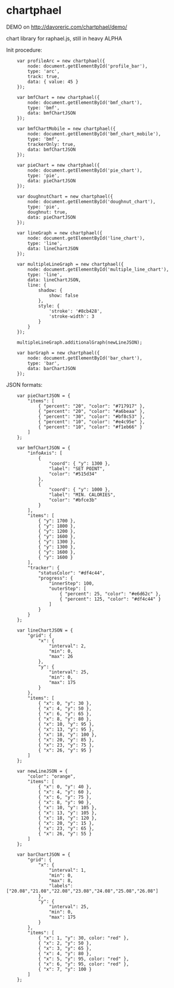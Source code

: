 chartphael
==========

DEMO on http://davoreric.com/chartphael/demo/

chart library for raphael.js, still in heavy ALPHA  


Init procedure:  

        var profileArc = new chartphael({
            node: document.getElementById('profile_bar'),
            type: 'arc',
            track: true,
            data: { value: 45 }
        });

        var bmfChart = new chartphael({
            node: document.getElementById('bmf_chart'),
            type: 'bmf',
            data: bmfChartJSON
        });

        var bmfChartMobile = new chartphael({
            node: document.getElementById('bmf_chart_mobile'),
            type: 'bmf',
            trackerOnly: true,
            data: bmfChartJSON
        });

        var pieChart = new chartphael({
            node: document.getElementById('pie_chart'),
            type: 'pie',
            data: pieChartJSON
        });

        var doughnutChart = new chartphael({
            node: document.getElementById('doughnut_chart'),
            type: 'pie',
            doughnut: true,
            data: pieChartJSON
        });

        var lineGraph = new chartphael({
            node: document.getElementById('line_chart'),
            type: 'line',
            data: lineChartJSON
        });

        var multipleLineGraph = new chartphael({
            node: document.getElementById('multiple_line_chart'),
            type: 'line',
            data: lineChartJSON,
            line: {
                shadow: {
                    show: false
                },
                style: {
                    'stroke': '#8cb428',
                    'stroke-width': 3
                }
            }
        });

        multipleLineGraph.additionalGraph(newLineJSON);
        
        var barGraph = new chartphael({
            node: document.getElementById('bar_chart'),
            type: 'bar',
            data: barChartJSON
        });



JSON formats:  

		var pieChartJSON = {
            "items": [
                { "percent": "20", "color": "#717917" },
                { "percent": "20", "color": "#a6beaa" },
                { "percent": "30", "color": "#bf8c53" },
                { "percent": "10", "color": "#e4c95e" },
                { "percent": "10", "color": "#f1eb66" }
            ]
        };

        var bmfChartJSON = {
            "infoAxis": [
                { 
                    "coord": { "y": 1300 },
                    "label": "SET POINT",
                    "color": "#515d34"
                },
                { 
                    "coord": { "y": 1000 },
                    "label": "MIN. CALORIES",
                    "color": "#bfce3b"
                }
            ],
            "items": [
                { "y": 1700 },
                { "y": 1800 },
                { "y": 1200 },
                { "y": 1600 },
                { "y": 1300 },
                { "y": 1300 },
                { "y": 1600 },
                { "y": 1600 }
            ],
            "tracker": {
                "statusColor": "#df4c44",
                "progress": {
                    "innerStep": 100,
                    "outerStep": [
                        { "percent": 25, "color": "#e6d62c" },
                        { "percent": 125, "color": "#df4c44" }
                    ]
                }
            }
        };

        var lineChartJSON = {
            "grid": {
                "x": {
                    "interval": 2,
                    "min": 0,
                    "max": 26
                },
                "y": {
                    "interval": 25,
                    "min": 0,
                    "max": 175
                }
            },
            "items": [
                { "x": 0, "y": 30 },
                { "x": 4, "y": 50 },
                { "x": 6, "y": 65 },
                { "x": 8, "y": 80 },
                { "x": 10, "y": 95 },
                { "x": 13, "y": 95 },
                { "x": 18, "y": 100 },
                { "x": 20, "y": 85 },
                { "x": 23, "y": 75 },
                { "x": 26, "y": 95 }
            ]
        };

        var newLineJSON = {
            "color": "orange",
            "items": [
                { "x": 0, "y": 40 },
                { "x": 4, "y": 60 },
                { "x": 6, "y": 75 },
                { "x": 8, "y": 90 },
                { "x": 10, "y": 105 },
                { "x": 13, "y": 105 },
                { "x": 18, "y": 120 },
                { "x": 20, "y": 15 },
                { "x": 23, "y": 65 },
                { "x": 26, "y": 55 }
            ]
        };

        var barChartJSON = {
            "grid": {
                "x": {
                    "interval": 1,
                    "min": 0,
                    "max": 8,
                    "labels": ["20.08","21.08","22.08","23.08","24.08","25.08","26.08"]
                },
                "y": {
                    "interval": 25,
                    "min": 0,
                    "max": 175
                }
            },
            "items": [
                { "x": 1, "y": 30, color: "red" },
                { "x": 2, "y": 50 },
                { "x": 3, "y": 65 },
                { "x": 4, "y": 80 },
                { "x": 5, "y": 95, color: "red" },
                { "x": 6, "y": 95, color: "red" },
                { "x": 7, "y": 100 }
            ]
        };
